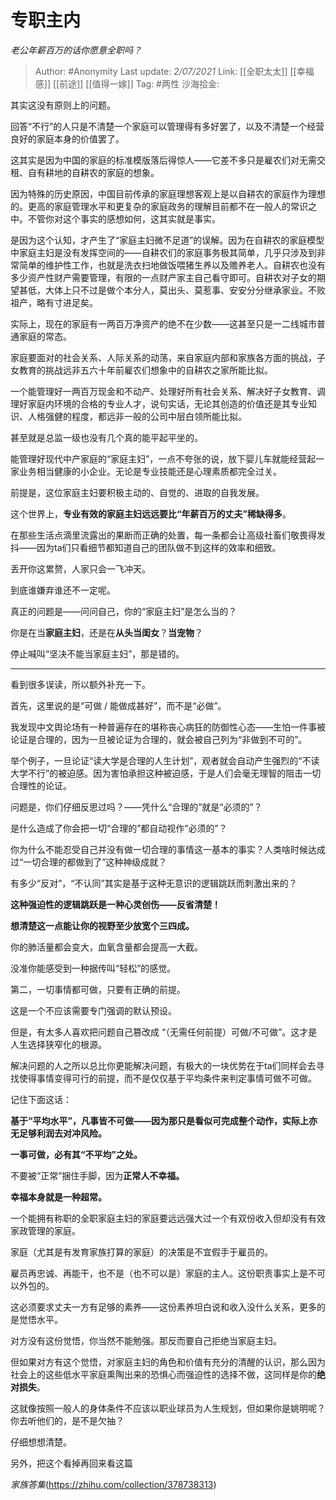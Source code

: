 # 专职主内
*老公年薪百万的话你愿意全职吗？*

> Author: #Anonymity
> Last update: *2/07/2021*
> Link: [[全职太太]] [[幸福感]] [[前途]] [[值得一嫁]]
> Tag: #两性
> 沙海拾金:

其实这没有原则上的问题。

回答“不行”的人只是不清楚一个家庭可以管理得有多好罢了，以及不清楚一个经营良好的家庭本身的价值罢了。

这其实是因为中国的家庭的标准模版落后得惊人——它差不多只是雇农们对无需交租、自有耕地的自耕农的家庭的想象。

因为特殊的历史原因，中国目前传承的家庭理想客观上是以自耕农的家庭作为理想的。更高的家庭管理水平和更复杂的家庭政务的理解目前都不在一般人的常识之中。不管你对这个事实的感想如何，这其实就是事实。

是因为这个认知，才产生了“家庭主妇微不足道”的误解。因为在自耕农的家庭模型中家庭主妇是没有发挥空间的——自耕农们的家庭事务极其简单，几乎只涉及到非常简单的维护性工作，也就是洗衣扫地做饭喂猪生养以及赡养老人。自耕农也没有多少资产性财产需要管理，有限的一点财产家主自己看守即可。自耕农对子女的期望甚低，大体上只不过是做个本分人，莫出头、莫惹事、安安分分继承家业。不败祖产，略有寸进足矣。

实际上，现在的家庭有一两百万净资产的绝不在少数——这甚至只是一二线城市普通家庭的常态。

家庭要面对的社会关系、人际关系的动荡，来自家庭内部和家族各方面的挑战，子女教育的挑战远非五六十年前雇农们想象中的自耕农之家所能比拟。

一个能管理好一两百万现金和不动产、处理好所有社会关系、解决好子女教育、调理好家庭内环境的合格的专业人才，说句实话，无论其创造的价值还是其专业知识、人格强健的程度，都远非一般的公司中层白领所能比拟。

甚至就是总监一级也没有几个真的能平起平坐的。

能管理好现代中产家庭的“家庭主妇”，一点不夸张的说，放下婴儿车就能经营起一家业务相当健康的小企业。无论是专业技能还是心理素质都完全过关。

前提是，这位家庭主妇要积极主动的、自觉的、进取的自我发展。

这个世界上，**专业有效的家庭主妇远远要比“年薪百万的丈夫”稀缺得多**。

在那些生活点滴里流露出的果断而正确的处置，每一条都会让高级社畜们敬畏得发抖——因为ta们只看细节都知道自己的团队做不到这样的效率和细致。

丢开你这累赘，人家只会一飞冲天。

到底谁嫌弃谁还不一定呢。

真正的问题是——问问自己，你的“家庭主妇”是怎么当的？

你是在当**家庭主妇**，还是在**从头当闺女**？**当宠物**？

停止喊叫“坚决不能当家庭主妇”，那是错的。

---

看到很多误读，所以额外补充一下。

首先，这里说的是“可做 / 能做成甚好”，而不是“必做”。

我发现中文舆论场有一种普遍存在的堪称丧心病狂的防御性心态——生怕一件事被论证是合理的，因为一旦被论证为合理的，就会被自己列为“非做到不可的”。

举个例子，一旦论证“读大学是合理的人生计划”，观者就会自动产生强烈的“不读大学不行”的被迫感。因为害怕承担这种被迫感，于是人们会毫无理智的阻击一切合理性的论证。

问题是，你们仔细反思过吗？——凭什么“合理的”就是“必须的”？

是什么造成了你会把一切“合理的”都自动视作“必须的”？

你为什么不能忍受自己并没有做一切合理的事情这一基本的事实？人类啥时候达成过“一切合理的都做到了”这种神级成就？

有多少“反对”，“不认同”其实是基于这种无意识的逻辑跳跃而刺激出来的？

**这种强迫性的逻辑跳跃是一种心灵创伤——反省清楚！**

**想清楚这一点能让你的视野至少放宽个三四成。**

你的肺活量都会变大，血氧含量都会提高一大截。

没准你能感受到一种据传叫“轻松”的感觉。

第二，一切事情都可做，只要有正确的前提。

这是一个不应该需要专门强调的默认预设。

但是，有太多人喜欢把问题自己篡改成 “（无需任何前提）可做/不可做”。这才是人生选择狭窄化的根源。

解决问题的人之所以总比你更能解决问题，有极大的一块优势在于ta们同样会去寻找使得事情变得可行的前提，而不是仅仅基于平均条件来判定事情可做不可做。

记住下面这话：

**基于“平均水平”，凡事皆不可做——因为那只是看似可完成整个动作，实际上亦无足够利润去对冲风险。**

**一事可做，必有其“不平均”之处。**

不要被“正常”捆住手脚，因为**正常人不幸福。**

**幸福本身就是一种超常。**

一个能拥有称职的全职家庭主妇的家庭要远远强大过一个有双份收入但却没有有效家政管理的家庭。

家庭（尤其是有发育家族打算的家庭）的决策是不宜假手于雇员的。

雇员再忠诚、再能干，也不是（也不可以是）家庭的主人。这份职责事实上是不可以外包的。

这必须要求丈夫一方有足够的素养——这份素养坦白说和收入没什么关系，更多的是觉悟水平。

对方没有这份觉悟，你当然不能勉强。那反而要自己拒绝当家庭主妇。

但如果对方有这个觉悟，对家庭主妇的角色和价值有充分的清醒的认识，那么因为社会上的这些低水平家庭熏陶出来的恐惧心而强迫性的选择不做，这同样是你的**绝对损失**。

这就像按照一般人的身体条件不应该以职业球员为人生规划，但如果你是姚明呢？你去听他们的，是不是欠抽？

仔细想想清楚。

另外，把这个看掉再回来看这篇

*家族答集*(https://zhihu.com/collection/378738313)
